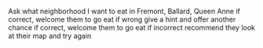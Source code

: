 Ask what neighborhood I want to eat in
	Fremont, Ballard, Queen Anne
if correct, welcome them to go eat
if wrong give a hint and offer another chance
if correct, welcome them to go eat
if incorrect recommend they look at their map and try again
